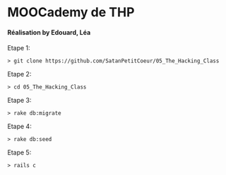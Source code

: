<h1>MOOCademy de THP</h1>
<h4>Réalisation by Edouard, Léa</h4>

Etape 1:   

    > git clone https://github.com/SatanPetitCoeur/05_The_Hacking_Class

Etape 2: 

    > cd 05_The_Hacking_Class
    
Etape 3:

    > rake db:migrate 
     
Etape 4:

    > rake db:seed 
   
Etape 5:  

    > rails c
